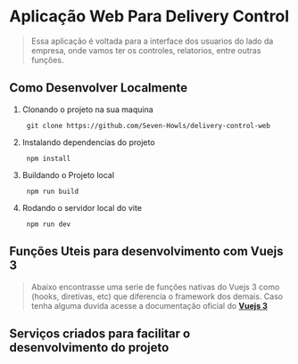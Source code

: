 # Aplicação Web Para Delivery Control
  >Essa aplicação é voltada para a interface dos usuarios do lado da empresa, onde vamos ter os controles, relatorios, entre outras funções.

## Como Desenvolver Localmente
  1. Clonando o projeto na sua maquina
     ```
      git clone https://github.com/Seven-Howls/delivery-control-web
     ```
  2. Instalando dependencias do projeto
     ```
      npm install
     ```
  3. Buildando o Projeto local
     ```
      npm run build
     ```
  4. Rodando o servidor local do vite
     ```
      npm run dev
     ```

## Funções Uteis para desenvolvimento com Vuejs 3
  > Abaixo encontrasse uma serie de funções nativas do Vuejs 3 como (hooks, diretivas, etc) que diferencia o framework dos demais. Caso tenha alguma duvida acesse a documentação oficial do **[Vuejs 3](https://vuejs.org/guide/introduction)**

## Serviços criados para facilitar o desenvolvimento do projeto
